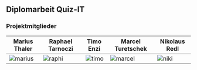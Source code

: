 ## Diplomarbeit Quiz-IT

### Projektmitglieder
| Marius Thaler | Raphael Tarnoczi | Timo Enzi | Marcel Turetschek | Nikolaus Redl |
| ------------- | ------------- | ------------- | ------------- | ------------- |
| ![marius](https://github.com/user-attachments/assets/f2e6c013-855b-48a8-9a1f-bdb21531c854) | ![raphi](https://github.com/user-attachments/assets/99a7844a-316d-4eb0-a456-359ad63559e9) | ![timo](https://github.com/user-attachments/assets/f8e4f96c-45fe-4a21-9dd5-dc4bcfd02866) | ![marcel](https://github.com/user-attachments/assets/1124edb5-880c-4d79-b2fe-d9e7c0403c99) | ![niki](https://github.com/user-attachments/assets/16084fab-7725-4cf3-ab6d-57dd380be817) |





